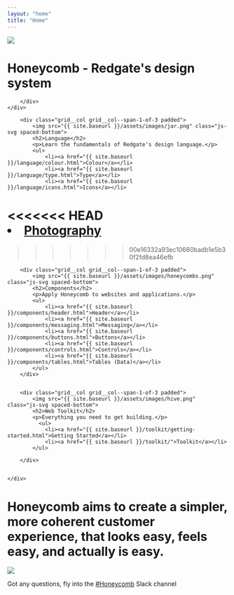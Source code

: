 ```yaml
---
layout: "home"
title: "Home"
---
```


<div class="band scheme--red">
    <div class="band__inner-container band__inner-container--tight text--center">
        <img src="{{ site.baseurl }}/assets/images/hero.png" class="js-svg spaced-bottom">
        <h1>Honeycomb - Redgate's design system</h1>


        </div>
    </div>

<div class="band">
    <div class="band__inner-container band__inner-container--tight grid">

        <div class="grid__col grid__col--span-1-of-3 padded">
            <img src="{{ site.baseurl }}/assets/images/jar.png" class="js-svg spaced-bottom">
            <h2>Language</h2>
            <p>Learn the fundamentals of Redgate's design language.</p>
            <ul>
                <li><a href="{{ site.baseurl }}/language/colour.html">Colour</a></li>
                <li><a href="{{ site.baseurl }}/language/type.html">Type</a></li>
                <li><a href="{{ site.baseurl }}/language/icons.html">Icons</a></li>
<<<<<<< HEAD
                <li><a href="{{ site.baseurl }}/language/photography.html">Photography</a></li>
=======
>>>>>>> 00e16332a93ec10660badb1e5b30f2fd8ea46efb
            </ul>
        </div>



        <div class="grid__col grid__col--span-1-of-3 padded">
            <img src="{{ site.baseurl }}/assets/images/honeycombs.png" class="js-svg spaced-bottom">
            <h2>Components</h2>
            <p>Apply Honeycomb to websites and applications.</p>
            <ul>
                <li><a href="{{ site.baseurl }}/components/header.html">Header</a></li>
                <li><a href="{{ site.baseurl }}/components/messaging.html">Messaging</a></li>
                <li><a href="{{ site.baseurl }}/components/buttons.html">Buttons</a></li>
                <li><a href="{{ site.baseurl }}/components/controls.html">Controls</a></li>
                <li><a href="{{ site.baseurl }}/components/tables.html">Tables (Data)</a></li>
            </ul>
        </div>


        <div class="grid__col grid__col--span-1-of-3 padded">
            <img src="{{ site.baseurl }}/assets/images/hive.png" class="js-svg spaced-bottom">
            <h2>Web Toolkit</h2>
            <p>Everything you need to get building.</p>
              <ul>
                <li><a href="{{ site.baseurl }}/toolkit/getting-started.html">Getting Started</a></li>
                <li><a href="{{ site.baseurl }}/toolkit/">Toolkit</a></li>
            </ul>

        </div>


    </div>
</div>

<div class="band scheme--lightest-grey">
    <div class="band__inner-container text--center">
        <h1 class="beta padded-h--loose">Honeycomb aims to create a simpler, more coherent customer experience, that looks easy, feels easy, and actually is easy.</h1>
        <img src="{{ site.baseurl }}/assets/images/jump.png" class="js-svg spaced-bottom spaced-top">
    </div>
</div>

<div class="band scheme--darkest-grey">
    <div class="band__inner-container text--center">
        <p class="alpha">Got any questions, fly into the <a href="https://redgate.slack.com/messages/honeycomb/" target="_blank">#Honeycomb</a> Slack channel</p>
    </div>
</div>
